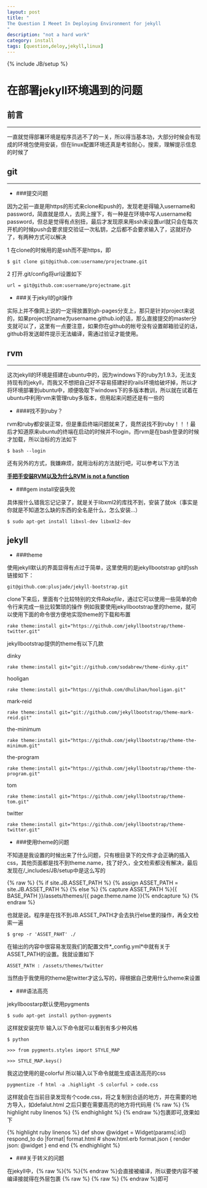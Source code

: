 ```yaml
---
layout: post
title: "
The Question I Meeet In Deploying Environment for jekyll
"
description: "not a hard work"
category: install
tags: [question,deloy,jekyll,linux]
---
```

{% include JB/setup %}


# 在部署jekyll环境遇到的问题

## 前言
***

一直就觉得部署环境是程序员逃不了的一关，所以得当基本功，大部分时候会有现成的环境包使用安装，但在linux配置环境还真是考验耐心，搜索，理解提示信息的时候了

## git
***

- ###提交问题

因为之前一直是用https的形式来clone和push的，发现老是得输入username和password，简直就是烦人，去网上搜下，有一种是在环境中写人username和password，但总是觉得有点别扭，最后才发现原来用ssh来设置url就只会在每次开机的时候push会要求提交验证一次私钥，之后都不会要求输入了，这就好办了，有两种方式可以解决

1 在clone的时候用的是ssh而不是https，即

```
$ git clone git@github.com:username/projectname.git
```

2 打开.git/config将url设置如下

```
url = git@github.com:username/projectname.git
```

- ###关于jekyll的git操作

实际上并不像网上说的一定得放置到gh-pages分支上，那只是针对project来说的，如果project的name为username.github.io的话，那么直接提交的master分支就可以了，这里有一点要注意，如果你在github的帐号没有设置邮箱验证的话，github将发送邮件提示无法编译，需通过验证才能使用。

## rvm
***

这次jekyll的环境是搭建在ubuntu中的，因为windows下的ruby为1.9.3，无法支持现有的jekyll，而我又不想把自己好不容易搭建好的rails环境给破坏掉，所以才将环境部署到ubuntu中，顺便吸取下windows下的多版本教训，所以就在试着在ubuntu中利用rvm来管理ruby多版本，但用起来问题还是有一些的

- ####找不到ruby？

rvm和ruby都安装正常，但是重启终端问题就来了，竟然说找不到ruby！！！最后才知道原来ubuntu的终端在启动的时候并不login，而rvm是在bash登录的时候才加载，所以治标的方法如下

```
$ bash --login
```

还有另外的方式，我嫌麻烦，就用治标的方法就行吧，可以参考以下方法

**[手把手安装RVM以及为什么RVM is not a function](https://ruby-china.org/topics/3705)**

- ###gem install安装失败

具体报什么错我忘记记录了，就是关于libxml2的库找不到，安装了就ok（事实是你就是不知道怎么缺的东西的全名是什么，怎么安装...）

```
$ sudo apt-get install libxsl-dev libxml2-dev
```

## jekyll

- ###theme

使用jekyll默认的界面显得有点过于简单，这里使用的是jekyllbootstrap
git的ssh链接如下：

```
git@github.com:plusjade/jekyll-bootstrap.git
```

clone下来后，里面有个比较特别的文件*Rakefile*，通过它可以使用一些简单的命令行来完成一些比较繁琐的操作
例如我要使用jekyllbootstrap里的theme，就可以使用下面的命令很方便地实现theme的下载和布置

```
rake theme:install git="https://github.com/jekyllbootstrap/theme-twitter.git"
```

jekyllbootstrap提供的theme有以下几款

dinky

```
rake theme:install git="git://github.com/sodabrew/theme-dinky.git"
```

hooligan

```
rake theme:install git="https://github.com/dhulihan/hooligan.git"
```

mark-reid

```
rake theme:install git="git://github.com/jekyllbootstrap/theme-mark-reid.git"
```

the-minimum

```
rake theme:install git="https://github.com/jekyllbootstrap/theme-the-minimum.git"
```

the-program

```
rake theme:install git="https://github.com/jekyllbootstrap/theme-the-program.git"
```

tom

```
rake theme:install git="https://github.com/jekyllbootstrap/theme-tom.git"
```

twitter

```
rake theme:install git="https://github.com/jekyllbootstrap/theme-twitter.git"
```

- ###使用theme的问题

不知道是我设置的时候出来了什么问题，只有根目录下的文件才会正确的插入css，其他页面都是找不到theme.name，找了好久，全文检索都没有解决，最后发现在/_includes/JB/setup中是这么写的

{% raw %}
	{% if site.JB.ASSET_PATH %}
      {% assign ASSET_PATH = site.JB.ASSET_PATH %}
    {% else %}
      {% capture ASSET_PATH %}{{ BASE_PATH }}/assets/themes/{{ page.theme.name }}{% endcapture %}
{% endraw %}

也就是说。程序是在找不到JB.ASSET_PATH才会去执行else里的操作，再全文检索一遍

```
$ grep -r 'ASSET_PAHT' ./
```
在输出的内容中很容易发现我们的配置文件*_config.yml*中就有关于ASSET_PATH的设置。我就设置如下

```
ASSET_PATH : /assets/themes/twitter
```

当然由于我使用的theme是twitter才这么写的，得根据自己使用什么theme来设置

- ###语法高亮

jekyllboostarp默认使用pygments

```
$ sudo apt-get install python-pygments
```

这样就安装完毕
输入以下命令就可以看到有多少种风格

```
$ python
```

```
>>> from pygments.styles import STYLE_MAP
```

```
>>> STYLE_MAP.keys()
```

我这边使用的是colorful
所以输入以下命令就能生成语法高亮的css

```
pygmentize -f html -a .highlight -S colorful > code.css
```

这样就会在当前目录发现有个code.css，将之复制到合适的地方，并在需要的地方导入，如defalut.html
之后只要在需要高亮的地方将代码用
{% raw %}
{% highlight ruby linenos %}
{% endhighlight %}
{% endraw %}包裹即可,效果如下


{% highlight ruby linenos %}
def show
  @widget = Widget(params[:id])
  respond_to do |format|
    format.html # show.html.erb
    format.json { render json: @widget }
  end
end
{% endhighlight %}

- ###关于转义的问题

在jekyll中，{% raw %}{% %}{% endraw %}会直接被编译，所以要使内容不被编译接就得在外层包裹
{% raw %}
{% raw %}
{% endraw %}即可